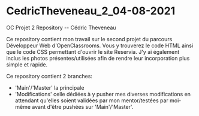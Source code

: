 # CedricTheveneau_2_04-08-2021
OC Projet 2 Repository -- Cédric Theveneau

Ce repository contient mon travail sur le second projet du parcours Développeur Web d'OpenClassrooms.
Vous y trouverez le code HTML ainsi que le code CSS permettant d'ouvrir le site Reservia.
J'y ai également inclus les photos présentes/utilisées afin de rendre leur incorporation plus simple et rapide.

Ce repository contient 2 branches:
- 'Main'/'Master' la principale
- 'Modifications' celle dédiées à y pusher mes diverses modifications en attendant qu'elles soient validées par mon mentor/testées par moi-même avant d'être pushées sur 'Main'/'Master'.
